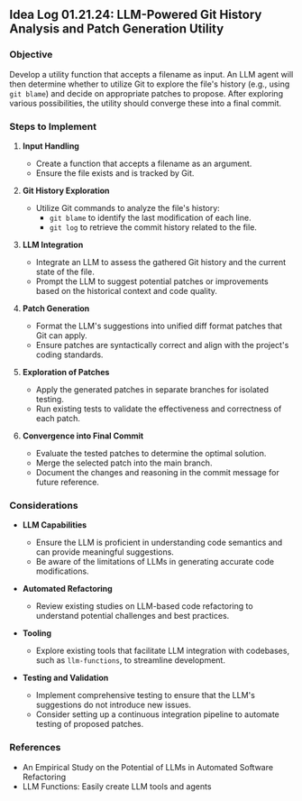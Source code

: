 ## Idea Log 01.21.24: LLM-Powered Git History Analysis and Patch Generation Utility

### Objective

Develop a utility function that accepts a filename as input. An LLM agent will then determine whether to utilize Git to explore the file's history (e.g., using `git blame`) and decide on appropriate patches to propose. After exploring various possibilities, the utility should converge these into a final commit.

### Steps to Implement

1. **Input Handling**
   - Create a function that accepts a filename as an argument.
   - Ensure the file exists and is tracked by Git.

2. **Git History Exploration**
   - Utilize Git commands to analyze the file's history:
     - `git blame` to identify the last modification of each line.
     - `git log` to retrieve the commit history related to the file.

3. **LLM Integration**
   - Integrate an LLM to assess the gathered Git history and the current state of the file.
   - Prompt the LLM to suggest potential patches or improvements based on the historical context and code quality.

4. **Patch Generation**
   - Format the LLM's suggestions into unified diff format patches that Git can apply.
   - Ensure patches are syntactically correct and align with the project's coding standards.

5. **Exploration of Patches**
   - Apply the generated patches in separate branches for isolated testing.
   - Run existing tests to validate the effectiveness and correctness of each patch.

6. **Convergence into Final Commit**
   - Evaluate the tested patches to determine the optimal solution.
   - Merge the selected patch into the main branch.
   - Document the changes and reasoning in the commit message for future reference.

### Considerations

- **LLM Capabilities**
  - Ensure the LLM is proficient in understanding code semantics and can provide meaningful suggestions.
  - Be aware of the limitations of LLMs in generating accurate code modifications.

- **Automated Refactoring**
  - Review existing studies on LLM-based code refactoring to understand potential challenges and best practices.

- **Tooling**
  - Explore existing tools that facilitate LLM integration with codebases, such as `llm-functions`, to streamline development.

- **Testing and Validation**
  - Implement comprehensive testing to ensure that the LLM's suggestions do not introduce new issues.
  - Consider setting up a continuous integration pipeline to automate testing of proposed patches.

### References

- An Empirical Study on the Potential of LLMs in Automated Software Refactoring
- LLM Functions: Easily create LLM tools and agents